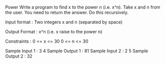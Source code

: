 Power
Write a program to find x to the power n (i.e. x^n). Take x and n from the user. You need to return the answer.
Do this recursively.

Input format :
Two integers x and n (separated by space)

Output Format :
x^n (i.e. x raise to the power n)

Constraints :
0 <= x <= 30
0 <= n <= 30

Sample Input 1 :
 3 4
Sample Output 1 :
81
Sample Input 2 :
 2 5
Sample Output 2 :
32
